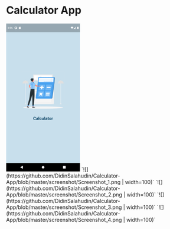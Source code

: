 # Calculator App

<img src="https://github.com/DidinSalahudin/Calculator-App/blob/master/screenshot/Screenshot_1.png" alt="" data-canonical-src="https://github.com/DidinSalahudin/Calculator-App/blob/master/screenshot/Screenshot_1.png" width="200" height="400" />
`![](https://github.com/DidinSalahudin/Calculator-App/blob/master/screenshot/Screenshot_1.png | width=100)`
`![](https://github.com/DidinSalahudin/Calculator-App/blob/master/screenshot/Screenshot_2.png | width=100)`
`![](https://github.com/DidinSalahudin/Calculator-App/blob/master/screenshot/Screenshot_3.png | width=100)`
`![](https://github.com/DidinSalahudin/Calculator-App/blob/master/screenshot/Screenshot_4.png | width=100)`
